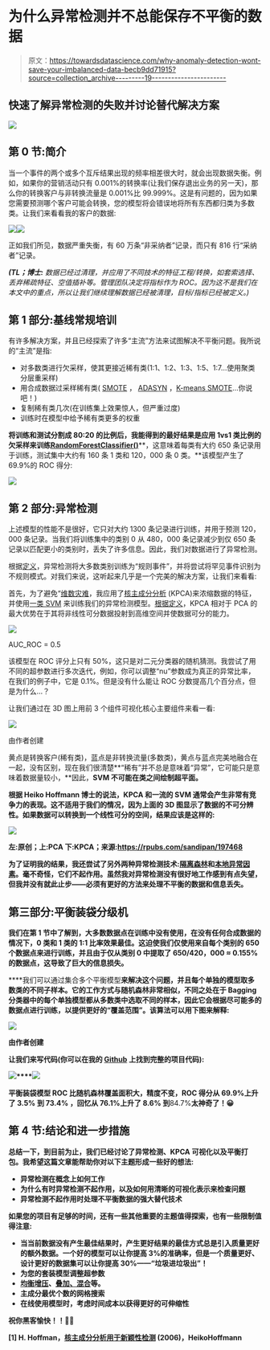 # 为什么异常检测并不总能保存不平衡的数据

> 原文：<https://towardsdatascience.com/why-anomaly-detection-wont-save-your-imbalanced-data-becb9dd71915?source=collection_archive---------19----------------------->

## 快速了解异常检测的失败并讨论替代解决方案

![](img/542cb5fcb835a6d0f52fa63385759b8b.png)

## 第 0 节:简介

当一个事件的两个或多个互斥结果出现的频率相差很大时，就会出现数据失衡。例如，如果你的营销活动只有 0.001%的转换率(让我们保存退出业务的另一天)，那么你的转换客户与非转换流量是 0.001%比 99.999%。这是有问题的，因为如果您需要预测哪个客户可能会转换，您的模型将会错误地将所有东西都归类为多数类。让我们来看看我的客户的数据:

![](img/9ab025e7e12952574eeff5a0217621a2.png)![](img/a34b29358d2792401724aba844dfd90c.png)

正如我们所见，数据严重失衡，有 60 万条“非采纳者”记录，而只有 816 行“采纳者”记录。

***(TL；博士:*** *数据已经过清理，并应用了不同技术的特征工程/转换，如套索选择、丢弃稀疏特征、空值插补等。管理团队决定将指标作为 ROC。因为这不是我们在本文中的重点，所以让我们继续理解数据已经被清理，目标/指标已经被定义。)*

## 第 1 部分:基线常规培训

有许多解决方案，并且已经探索了许多“主流”方法来试图解决不平衡问题。我所说的“主流”是指:

*   对多数类进行欠采样，使其更接近稀有类(1:1、1:2、1:3、1:5、1:7…使用聚类分层重采样)
*   用合成数据过采样稀有类( [SMOTE](https://imbalanced-learn.readthedocs.io/en/stable/generated/imblearn.over_sampling.SMOTE.html) ， [ADASYN](https://imbalanced-learn.readthedocs.io/en/stable/generated/imblearn.over_sampling.ADASYN.html) ，[K-means SMOTE](https://imbalanced-learn.readthedocs.io/en/stable/generated/imblearn.over_sampling.KMeansSMOTE.html#imblearn.over_sampling.KMeansSMOTE)…你说吧！)
*   复制稀有类几次(在训练集上效果惊人，但严重过度)
*   训练时在模型中给予稀有类更多的权重

**将训练和测试分割成 80:20 的比例后，我能得到的最好结果是应用 1vs1 类比例的欠采样来训练**[**RandomForestClassifier()**](https://scikit-learn.org/stable/modules/generated/sklearn.ensemble.RandomForestClassifier.html)**，这意味着每类有大约 650 条记录用于训练，测试集中大约有 160 条 1 类和 120，000 条 0 类。**该模型产生了 69.9%的 ROC 得分:

![](img/423a75c66af3588f2dfd12e48344157d.png)

## 第 2 部分:异常检测

上述模型的性能不是很好，它只对大约 1300 条记录进行训练，并用于预测 120，000 条记录。当我们将训练集中的类别 0 从 480，000 条记录减少到仅 650 条记录以匹配更小的类别时，丢失了许多信息。因此，我们对数据进行了异常检测。

根据[定义](https://en.wikipedia.org/wiki/Anomaly_detection)，异常检测将大多数类别训练为“规则事件”，并将尝试将罕见事件识别为不规则模式。对我们来说，这听起来几乎是一个完美的解决方案，让我们来看看:

首先，为了避免“[维数灾难](https://en.wikipedia.org/wiki/Curse_of_dimensionality)，我应用了[核主成分分析](https://en.wikipedia.org/wiki/Kernel_principal_component_analysis) (KPCA)来浓缩数据的特征，并使用[一类 SVM](https://scikit-learn.org/stable/modules/generated/sklearn.svm.OneClassSVM.html) 来训练我们的异常检测模型。[根据定义](https://en.wikipedia.org/wiki/Kernel_principal_component_analysis#:~:text=In%20the%20field%20of%20multivariate,a%20reproducing%20kernel%20Hilbert%20space.)，KPCA 相对于 PCA 的最大优势在于其将非线性可分数据投射到高维空间并使数据可分的能力。

![](img/05d39fa2ff203d525ae09b4343230f54.png)

AUC_ROC = 0.5

该模型在 ROC 评分上只有 50%，这只是对二元分类器的随机猜测。我尝试了用不同的超参数进行多次迭代，例如，你可以调整“nu”参数成为真正的异常比率，在我们的例子中，它是 0.1%。但是没有什么能让 ROC 分数提高几个百分点，但是为什么…？

让我们通过在 3D 图上用前 3 个组件可视化核心主要组件来看一看:

![](img/c17e3e17dc0eb5feeb74c5d7b39432cb.png)

由作者创建

黄点是转换客户(稀有类)，蓝点是非转换流量(多数类)，黄点与蓝点完美地融合在一起，没有区别，现在我们很清楚**“稀有”并不总是意味着“异常”，它可能只是意味着数据量较小，**因此，**SVM 不可能在类之间绘制超平面。**

**根据 Heiko Hoffmann 博士的说法，KPCA 和一流的 SVM 通常会产生非常有竞争力的表现。这不适用于我们的情况，因为上面的 3D 图显示了数据的不可分辨性。如果数据可以转换到一个线性可分的空间，结果应该是这样的:**

**![](img/dbe4be365413cf230d7a8d871c410353.png)**

**左:原创；上:PCA 下:KPCA；来源:https://rpubs.com/sandipan/197468**

**为了证明我的结果，我还尝试了另外两种异常检测技术:[隔离森林](https://en.wikipedia.org/wiki/Isolation_forest)和[本地异常因素](https://en.wikipedia.org/wiki/Local_outlier_factor)。毫不奇怪，它们不起作用。虽然我对异常检测没有很好地工作感到有点失望，但我并没有就此止步——必须有更好的方法来处理不平衡的数据和信息丢失。**

## ****第三部分:平衡装袋分级机****

**我们在第 1 节中了解到，大多数数据点在训练中没有使用，在没有任何合成数据的情况下，0 类和 1 类的 1:1 比率效果最佳。这迫使我们仅使用来自每个类别的 650 个数据点来进行训练，并且由于仅从类别 0 中提取了 650/420，000 ≈ 0.155%的数据点，这导致了巨大的信息损失。**

****我们可以通过集合多个平衡模型**来解决这个问题，并且每个单独的模型取多数类的不同子样本。它的工作方式与随机森林非常相似，不同之处在于 Bagging 分类器中的每个单独模型都从多数类中选取不同的样本，因此它会根据尽可能多的数据点进行训练，以提供更好的“覆盖范围”。该算法可以用下图来解释:**

**![](img/2f1b559aae0dc3e6111d7d5280935ff3.png)**

**由作者创建**

**让我们来写代码(你可以在我的 [Github](https://github.com/RichLovesDS/MyWork) 上找到完整的项目代码):**

**![](img/3f5205fb2b8ebb04fc3b6cc90e596fae.png)****![](img/ed292f30cd2b3db61d95aa55039532ce.png)**

**平衡装袋模型 ROC 比随机森林覆盖面积大，精度不变，ROC 得分从 69.9%上升了 **3.5%** 到 **73.4%** ，回忆从 76.1%上升了 **8.6%** 到**84.7%**太神奇了！😀**

## **第 4 节:结论和进一步措施**

**总结一下，到目前为止，我们已经讨论了异常检测、KPCA 可视化以及平衡打包。我希望这篇文章能帮助你对以下主题形成一些好的想法:**

*   **异常检测在概念上如何工作**
*   **为什么有时异常检测不起作用，以及如何用清晰的可视化表示来检查问题**
*   **异常检测不起作用时处理不平衡数据的强大替代技术**

**如果您的项目有足够的时间，还有一些其他重要的主题值得探索，也有一些限制值得注意:**

*   **当当前数据没有产生最佳结果时，产生更好结果的最佳方式总是引入质量更好的额外数据。一个好的模型可以让你提高 3%的准确率，但是一个质量更好、设计更好的数据集可以让你提高 30%——“垃圾进垃圾出”！**
*   **为您的套装模型调整超参数**
*   **[均衡增压](https://imbalanced-learn.readthedocs.io/en/stable/generated/imblearn.ensemble.RUSBoostClassifier.html#imblearn.ensemble.RUSBoostClassifier)、[叠加、混合](https://www.analyticsvidhya.com/blog/2018/06/comprehensive-guide-for-ensemble-models/#:~:text=Blending%20follows%20the%20same%20approach,run%20on%20the%20test%20set.)等。**
*   **主成分最优个数的网格搜索**
*   **在线使用模型时，考虑时间成本以获得更好的可伸缩性**

**祝你黑客愉快！！💪🏻**

**[1] H. Hoffman，[核主成分分析用于新颖性检测](http://heikohoffmann.de/documents/hoffmann_kpca_preprint.pdf) (2006)，HeikoHoffmann**
